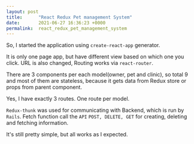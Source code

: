 ```yaml
---
layout: post
title:      "React Redux Pet management System"
date:       2021-06-27 16:36:23 +0000
permalink:  react_redux_pet_management_system
---
```



So, I started the application using `create-react-app` generator.

It is only one page app, but have different view based on which one you click. URL is also changed, Routing works via `react-router`.

There are 3 components per each model(owner, pet and clinic), so total 9 and most of them are stateless, because it gets data from Redux store or props from parent component.

Yes, I have exactly 3 routes. One route per model.

`Redux-thunk` was used for communicating with Backend, which is run by `Rails`. Fetch function call the `API` `POST, DELETE, GET` for creating, deleting and fetching information.

It's still pretty simple, but all works as I expected.
